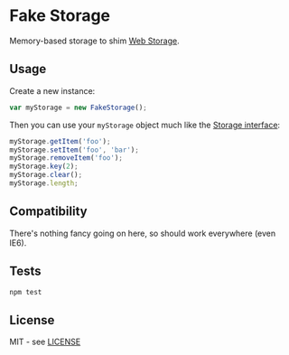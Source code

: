 Fake Storage
============

Memory-based storage to shim [Web Storage](http://www.w3.org/TR/webstorage/).

Usage
-----

Create a new instance:

```js
var myStorage = new FakeStorage();
```

Then you can use your `myStorage` object much like the [Storage interface](http://www.w3.org/TR/webstorage/#storage):

```js
myStorage.getItem('foo');
myStorage.setItem('foo', 'bar');
myStorage.removeItem('foo');
myStorage.key(2);
myStorage.clear();
myStorage.length;
```

Compatibility
-------------

There's nothing fancy going on here, so should work everywhere (even IE6).

Tests
-----

```sh
npm test
```

License
-------

MIT - see [LICENSE](LICENSE)